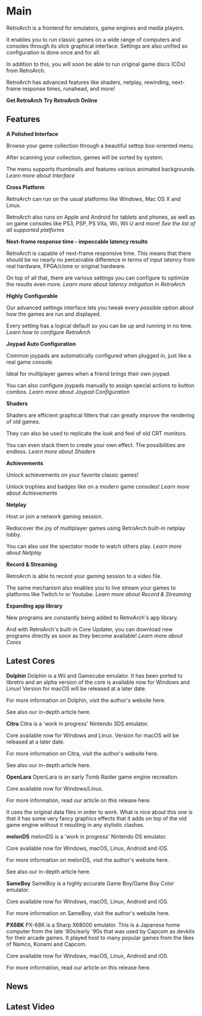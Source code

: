 # Main

RetroArch is a frontend for emulators, game engines and media players.

It enables you to run classic games on a wide range of computers and consoles through its slick graphical interface. Settings are also unified so configuration is done once and for all.

In addition to this, you will soon be able to run original game discs (CDs) from RetroArch.

RetroArch has advanced features like shaders, netplay, rewinding, next-frame response times, runahead, and more!

**Get RetroArch**
**Try RetroArch Online**

## Features

**A Polished Interface**

Browse your game collection through a beautiful settop box-oriented menu.

After scanning your collection, games will be sorted by system.

The menu supports thumbnails and features various animated backgrounds. 
_Learn more about Interface_

**Cross Platform**

RetroArch can run on the usual platforms like Windows, Mac OS X and Linux.

RetroArch also runs on Apple and Android for tablets and phones, as well as on game consoles like PS3, PSP, PS Vita, Wii, Wii U and more!
_See the list of all supported platforms_

**Next-frame response time - impeccable latency results**

RetroArch is capable of next-frame responsive time. This means that there should be no nearly no perceivable difference in terms of input latency from real hardware, FPGA/clone or original hardware.

On top of all that, there are various settings you can configure to optimize the results even more.
_Learn more about latency mitigation in RetroArch_

**Highly Configurable**

Our advanced settings interface lets you tweak every possible option about how the games are run and displayed.

Every setting has a logical default so you can be up and running in no time.
_Learn how to configure RetroArch_

**Joypad Auto Configuration**

Common joypads are automatically configured when plugged in, just like a real game console.

Ideal for multiplayer games when a friend brings their own joypad.

You can also configure joypads manually to assign special actions to button combos.
_Learn more about Joypad Configuration_

**Shaders**

Shaders are efficient graphical filters that can greatly improve the rendering of old games.

They can also be used to replicate the look and feel of old CRT monitors.

You can even stack them to create your own effect. The possibilities are endless.
_Learn more about Shaders_

**Achievements**

Unlock achievements on your favorite classic games!

Unlock trophies and badges like on a modern game consoles!
_Learn more about Achievements_

**Netplay**

Host or join a network gaming session.

Rediscover the joy of multiplayer games using RetroArch built-in netplay lobby.

You can also use the spectator mode to watch others play.
_Learn more about Netplay_

**Record & Streaming**

RetroArch is able to record your gaming session to a video file.

The same mechanism also enables you to live stream your games to platforms like Twitch.tv or Youtube.
_Learn more about Record & Streaming_

**Expanding app library**

New programs are constantly being added to RetroArch's app library.

And with RetroArch's built-in Core Updater, you can download new programs directly as soon as they become available!
_Learn more about Cores_

## Latest Cores

**Dolphin**
Dolphin is a Wii and Gamecube emulator. It has been ported to libretro and an alpha version of the core is available now for Windows and Linux! Version for macOS will be released at a later date.

For more information on Dolphin, visit the author's website here.

See also our in-depth article here.

**Citra**
Citra is a 'work in progress' Nintendo 3DS emulator.

Core available now for Windows and Linux. Version for macOS will be released at a later date.

For more information on Citra, visit the author's website here.

See also our in-depth article here.

**OpenLara**
OpenLara is an early Tomb Raider game engine recreation.

Core available now for Windows/Linux.

For more information, read our article on this release here.

It uses the original data files in order to work. What is nice about this one is that it has some very fancy graphics effects that it adds on top of the old game engine without it resulting in any stylistic clashes.

**melonDS**
melonDS is a 'work in progress' Nintendo DS emulator.

Core available now for Windows, macOS, Linux, Android and iOS.

For more information on melonDS, visit the author's website here.

See also our in-depth article here.

**SameBoy**
SameBoy is a highly accurate Game Boy/Game Boy Color emulator.

Core available now for Windows, macOS, Linux, Android and iOS.

For more information on SameBoy, visit the author's website here.

**PX68K**
PX-68K is a Sharp X68000 emulator. This is a Japanese home computer from the late '80s/early '90s that was used by Capcom as devkits for their arcade games. It played host to many popular games from the likes of Namco, Konami and Capcom.

Core available now for Windows, macOS, Linux, Android and iOS.

For more information, read our article on this release here.

## News

## Latest Video